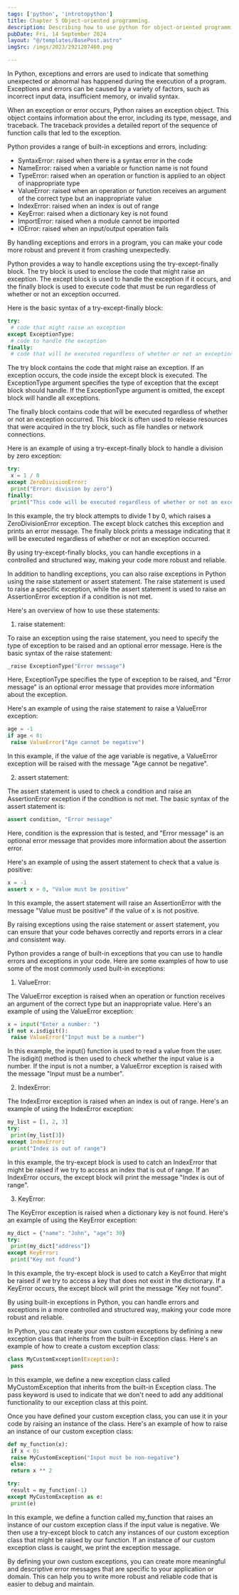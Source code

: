 ```yaml
---
tags: ['python', 'introtopython']
title: Chapter 5 Object-oriented programming.
description: Describing how to use python for object-oriented programming.
pubDate: Fri, 14 September 2024
layout: "@/templates/BasePost.astro"
imgSrc: /imgs/2023/2921207460.png

---
```

In Python, exceptions and errors are used to indicate that something unexpected or abnormal has happened during the execution of a program. Exceptions and errors can be caused by a variety of factors, such as incorrect input data, insufficient memory, or invalid syntax.

When an exception or error occurs, Python raises an exception object. This object contains information about the error, including its type, message, and traceback. The traceback provides a detailed report of the sequence of function calls that led to the exception.

Python provides a range of built-in exceptions and errors, including:

* SyntaxError: raised when there is a syntax error in the code
* NameError: raised when a variable or function name is not found
* TypeError: raised when an operation or function is applied to an object of inappropriate type
* ValueError: raised when an operation or function receives an argument of the correct type but an inappropriate value
* IndexError: raised when an index is out of range
* KeyError: raised when a dictionary key is not found
* ImportError: raised when a module cannot be imported
* IOError: raised when an input/output operation fails

By handling exceptions and errors in a program, you can make your code more robust and prevent it from crashing unexpectedly.


Python provides a way to handle exceptions using the try-except-finally block. The try block is used to enclose the code that might raise an exception. The except block is used to handle the exception if it occurs, and the finally block is used to execute code that must be run regardless of whether or not an exception occurred.

Here is the basic syntax of a try-except-finally block:


```python
try:
 # code that might raise an exception
except ExceptionType:
 # code to handle the exception
finally:
 # code that will be executed regardless of whether or not an exception occurred
```
The try block contains the code that might raise an exception. If an exception occurs, the code inside the except block is executed. The ExceptionType argument specifies the type of exception that the except block should handle. If the ExceptionType argument is omitted, the except block will handle all exceptions.

The finally block contains code that will be executed regardless of whether or not an exception occurred. This block is often used to release resources that were acquired in the try block, such as file handles or network connections.

Here is an example of using a try-except-finally block to handle a division by zero exception:


```python
try:
 x = 1 / 0
except ZeroDivisionError:
 print("Error: division by zero")
finally:
 print("This code will be executed regardless of whether or not an exception occurred.")
```
In this example, the try block attempts to divide 1 by 0, which raises a ZeroDivisionError exception. The except block catches this exception and prints an error message. The finally block prints a message indicating that it will be executed regardless of whether or not an exception occurred.

By using try-except-finally blocks, you can handle exceptions in a controlled and structured way, making your code more robust and reliable.


In addition to handling exceptions, you can also raise exceptions in Python using the raise statement or assert statement. The raise statement is used to raise a specific exception, while the assert statement is used to raise an AssertionError exception if a condition is not met.

Here's an overview of how to use these statements:

1. raise statement:

To raise an exception using the raise statement, you need to specify the type of exception to be raised and an optional error message. Here is the basic syntax of the raise statement:


```python
_raise ExceptionType("Error message")
```
Here, ExceptionType specifies the type of exception to be raised, and "Error message" is an optional error message that provides more information about the exception.

Here's an example of using the raise statement to raise a ValueError exception:


```python
age = -1
if age < 0:
 raise ValueError("Age cannot be negative")
```
In this example, if the value of the age variable is negative, a ValueError exception will be raised with the message "Age cannot be negative".

2. assert statement:

The assert statement is used to check a condition and raise an AssertionError exception if the condition is not met. The basic syntax of the assert statement is:


```python
assert condition, "Error message"
```
Here, condition is the expression that is tested, and "Error message" is an optional error message that provides more information about the assertion error.

Here's an example of using the assert statement to check that a value is positive:


```python
x = -1
assert x > 0, "Value must be positive"
```
In this example, the assert statement will raise an AssertionError with the message "Value must be positive" if the value of x is not positive.

By raising exceptions using the raise statement or assert statement, you can ensure that your code behaves correctly and reports errors in a clear and consistent way.


Python provides a range of built-in exceptions that you can use to handle errors and exceptions in your code. Here are some examples of how to use some of the most commonly used built-in exceptions:

1. ValueError:

The ValueError exception is raised when an operation or function receives an argument of the correct type but an inappropriate value. Here's an example of using the ValueError exception:


```python
x = input("Enter a number: ")
if not x.isdigit():
 raise ValueError("Input must be a number")
```
In this example, the input() function is used to read a value from the user. The isdigit() method is then used to check whether the input value is a number. If the input is not a number, a ValueError exception is raised with the message "Input must be a number".

2. IndexError:

The IndexError exception is raised when an index is out of range. Here's an example of using the IndexError exception:


```python
my_list = [1, 2, 3]
try:
 print(my_list[3])
except IndexError:
 print("Index is out of range")
```
In this example, the try-except block is used to catch an IndexError that might be raised if we try to access an index that is out of range. If an IndexError occurs, the except block will print the message "Index is out of range".

3. KeyError:

The KeyError exception is raised when a dictionary key is not found. Here's an example of using the KeyError exception:


```python
my_dict = {"name": "John", "age": 30}
try:
 print(my_dict["address"])
except KeyError:
 print("Key not found")
```
In this example, the try-except block is used to catch a KeyError that might be raised if we try to access a key that does not exist in the dictionary. If a KeyError occurs, the except block will print the message "Key not found".

By using built-in exceptions in Python, you can handle errors and exceptions in a more controlled and structured way, making your code more robust and reliable.


In Python, you can create your own custom exceptions by defining a new exception class that inherits from the built-in Exception class. Here's an example of how to create a custom exception class:


```python
class MyCustomException(Exception):
 pass
```
In this example, we define a new exception class called MyCustomException that inherits from the built-in Exception class. The pass keyword is used to indicate that we don't need to add any additional functionality to our exception class at this point.

Once you have defined your custom exception class, you can use it in your code by raising an instance of the class. Here's an example of how to raise an instance of our custom exception class:


```python
def my_function(x):
 if x < 0:
 raise MyCustomException("Input must be non-negative")
 else:
 return x ** 2

try:
 result = my_function(-1)
except MyCustomException as e:
 print(e)
```
In this example, we define a function called my\_function that raises an instance of our custom exception class if the input value is negative. We then use a try-except block to catch any instances of our custom exception class that might be raised by our function. If an instance of our custom exception class is caught, we print the exception message.

By defining your own custom exceptions, you can create more meaningful and descriptive error messages that are specific to your application or domain. This can help you to write more robust and reliable code that is easier to debug and maintain.


